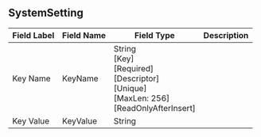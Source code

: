 

## SystemSetting
| Field Label | Field Name | Field Type | Description |  
| ---- | ---- | ---- | ---- |  
| Key Name | KeyName | String<br/>  [Key]<br/>  [Required]<br/>  [Descriptor]<br/>  [Unique]<br/>  [MaxLen: 256]<br/>  [ReadOnlyAfterInsert] |  |  
| Key Value | KeyValue | String |  |  
